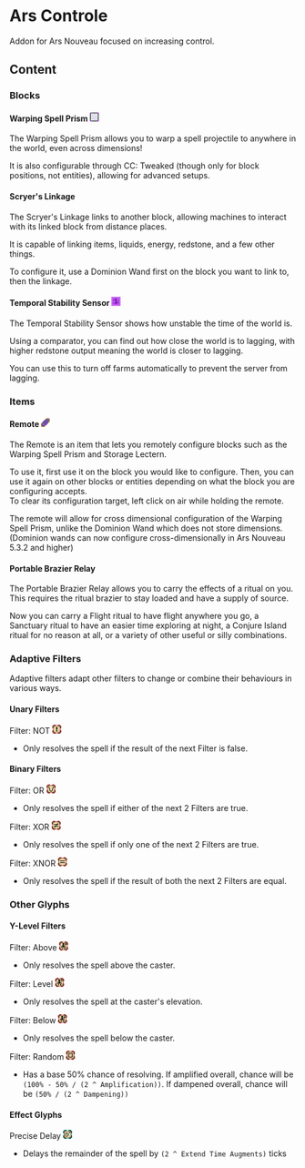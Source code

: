 # Ars Controle

Addon for Ars Nouveau focused on increasing control.

## Content

### Blocks

#### Warping Spell Prism ![](https://github.com/Vonr/Ars-Controle/blob/1.21/src/main/resources/assets/ars_controle/textures/block/warping_spell_prism.png?raw=true)

The Warping Spell Prism allows you to warp a spell projectile to anywhere in the world, even across dimensions!

It is also configurable through CC: Tweaked (though only for block positions, not entities), allowing for advanced
setups.

#### Scryer's Linkage

The Scryer's Linkage links to another block, allowing machines to interact with its linked block from distance places.

It is capable of linking items, liquids, energy, redstone, and a few other things.

To configure it, use a Dominion Wand first on the block you want to link to, then the linkage.

#### Temporal Stability Sensor ![](https://github.com/Vonr/Ars-Controle/blob/1.21/src/main/resources/assets/ars_controle/textures/block/temporal_stability_sensor.png?raw=true)

The Temporal Stability Sensor shows how unstable the time of the world is. 

Using a comparator, you can find out how close the world is to lagging, 
with higher redstone output meaning the world is closer to lagging. 

You can use this to turn off farms automatically to prevent the server from lagging.

### Items

#### Remote ![](https://github.com/Vonr/Ars-Controle/blob/1.21/src/main/resources/assets/ars_controle/textures/item/remote.png?raw=true)

The Remote is an item that lets you remotely configure blocks such as the Warping Spell Prism and Storage Lectern.

To use it, first use it on the block you would like to configure.
Then, you can use it again on other blocks or entities depending on what the block you are configuring accepts.  
To clear its configuration target, left click on air while holding the remote.

The remote will allow for cross dimensional configuration of the Warping Spell Prism, unlike the Dominion Wand
which does not store dimensions. (Dominion wands can now configure cross-dimensionally in Ars Nouveau 5.3.2 and higher)

#### Portable Brazier Relay

The Portable Brazier Relay allows you to carry the effects of a ritual on you.
This requires the ritual brazier to stay loaded and have a supply of source.

Now you can carry a Flight ritual to have flight anywhere you go, a Sanctuary ritual to have an easier time
exploring at night, a Conjure Island ritual for no reason at all, or a variety of other useful or silly combinations.

### Adaptive Filters

Adaptive filters adapt other filters to change or combine their behaviours in various ways.

#### Unary Filters
Filter: NOT ![](https://github.com/Vonr/Ars-Controle/blob/1.21/src/main/resources/assets/ars_controle/textures/item/glyph_filter_not.png?raw=true)
- Only resolves the spell if the result of the next Filter is false.

#### Binary Filters
Filter: OR ![](https://github.com/Vonr/Ars-Controle/blob/1.21/src/main/resources/assets/ars_controle/textures/item/glyph_filter_or.png?raw=true)
- Only resolves the spell if either of the next 2 Filters are true.

Filter: XOR ![](https://github.com/Vonr/Ars-Controle/blob/1.21/src/main/resources/assets/ars_controle/textures/item/glyph_filter_xor.png?raw=true)
- Only resolves the spell if only one of the next 2 Filters are true.

Filter: XNOR ![](https://github.com/Vonr/Ars-Controle/blob/1.21/src/main/resources/assets/ars_controle/textures/item/glyph_filter_xnor.png?raw=true)  
- Only resolves the spell if the result of both the next 2 Filters are equal.

### Other Glyphs

#### Y-Level Filters

Filter: Above ![](https://github.com/Vonr/Ars-Controle/blob/1.21/src/main/resources/assets/ars_controle/textures/item/glyph_filter_above.png?raw=true)
- Only resolves the spell above the caster.

Filter: Level ![](https://github.com/Vonr/Ars-Controle/blob/1.21/src/main/resources/assets/ars_controle/textures/item/glyph_filter_level.png?raw=true)
- Only resolves the spell at the caster's elevation.

Filter: Below ![](https://github.com/Vonr/Ars-Controle/blob/1.21/src/main/resources/assets/ars_controle/textures/item/glyph_filter_below.png?raw=true)
- Only resolves the spell below the caster.

Filter: Random ![](https://github.com/Vonr/Ars-Controle/blob/1.21/src/main/resources/assets/ars_controle/textures/item/glyph_filter_random.png?raw=true)  
- Has a base 50% chance of resolving. If amplified overall, chance will be `(100% - 50% / (2 ^ Amplification))`. If dampened overall, chance will be `(50% / (2 ^ Dampening))`

#### Effect Glyphs

Precise Delay ![](https://github.com/Vonr/Ars-Controle/blob/1.21/src/main/resources/assets/ars_controle/textures/item/glyph_precise_delay.png?raw=true)  
- Delays the remainder of the spell by `(2 ^ Extend Time Augments)` ticks